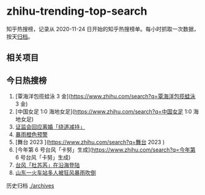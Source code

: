 # zhihu-trending-top-search

知乎热搜榜，记录从 2020-11-24
日开始的知乎热搜榜单。每小时抓取一次数据，按天[归档](./archives)。

## 相关项目

## 今日热搜榜

<!-- BEGIN -->
<!-- 最后更新时间 Sat Jul 29 2023 21:11:07 GMT+0800 (China Standard Time) -->

1. [覃海洋包揽蛙泳 3 金](https://www.zhihu.com/search?q=覃海洋包揽蛙泳 3 金)
1. [中国女足 1:0 海地女足](https://www.zhihu.com/search?q=中国女足 1:0 海地女足)
1. [证监会回应离婚「绕道减持」](https://www.zhihu.com/search?q=证监会回应离婚「绕道减持」)
1. [暴雨橙色预警](https://www.zhihu.com/search?q=暴雨橙色预警)
1. [舞台 2023 ](https://www.zhihu.com/search?q=舞台 2023 )
1. [今年第 6 号台风「卡努」生成](https://www.zhihu.com/search?q=今年第 6
   号台风「卡努」生成)
1. [台风「杜苏芮」在沿海登陆](https://www.zhihu.com/search?q=台风「杜苏芮」在沿海登陆)
1. [山东一火车站多人被狂风暴雨吹倒](https://www.zhihu.com/search?q=山东一火车站多人被狂风暴雨吹倒)

<!-- END -->

历史归档 [./archives](./archives)
